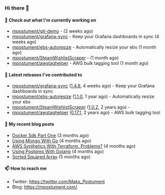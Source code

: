 ### Hi there 👋

#### 👷 Check out what I'm currently working on

- [mpostument/git-demo](https://github.com/mpostument/git-demo) -  (2 weeks ago)
- [mpostument/grafana-sync](https://github.com/mpostument/grafana-sync) - Keep your Grafana dashboards in sync (4 weeks ago)
- [mpostument/ebs-autoresize](https://github.com/mpostument/ebs-autoresize) - Automatically resize your ebs (1 month ago)
- [mpostument/SteamWishlistScraper](https://github.com/mpostument/SteamWishlistScraper) -  (1 month ago)
- [mpostument/awstaghelper](https://github.com/mpostument/awstaghelper) - AWS bulk tagging tool (1 month ago)

#### 🔭 Latest releases I've contributed to

- [mpostument/grafana-sync](https://github.com/mpostument/grafana-sync) ([1.4.8](https://github.com/mpostument/grafana-sync/releases/tag/1.4.8), 4 weeks ago) - Keep your Grafana dashboards in sync
- [mpostument/ebs-autoresize](https://github.com/mpostument/ebs-autoresize) ([1.1.0](https://github.com/mpostument/ebs-autoresize/releases/tag/1.1.0), 1 year ago) - Automatically resize your ebs
- [mpostument/SteamWishlistScraper](https://github.com/mpostument/SteamWishlistScraper) ([1.0.2](https://github.com/mpostument/SteamWishlistScraper/releases/tag/1.0.2), 2 years ago) - 
- [mpostument/awstaghelper](https://github.com/mpostument/awstaghelper) ([0.17.1](https://github.com/mpostument/awstaghelper/releases/tag/0.17.1), 2 years ago) - AWS bulk tagging tool

#### 📜 My recent blog posts

- [Docker Sdk Part One](https://mpostument.com/2022/03/22/docker-sdk-part-one/) (3 months ago)
- [Using Mongo With Go](https://mpostument.com/2022/03/15/using-mongo-with-go/) (4 months ago)
- [AWS Synthetics With Terraform. Problems?](https://mpostument.com/2022/03/08/aws-synthetics-with-terraform/) (4 months ago)
- [Using Postgres With Golang](https://mpostument.com/2022/02/20/using-postgres-with-go/) (4 months ago)
- [Sorted Squared Array](https://mpostument.com/2022/02/14/sorted-squared-array/) (5 months ago)

#### 📫 How to reach me

- Twitter: https://twitter.com/Maks_Postument
- Blog: https://mpostument.com/
